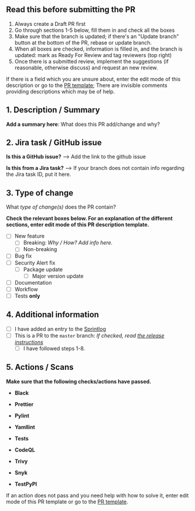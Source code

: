 ## Read this before submitting the PR

1. Always create a Draft PR first
2. Go through sections 1-5 below, fill them in and check all the boxes
3. Make sure that the branch is updated; if there's an "Update branch" button at the bottom of the PR, rebase or update branch.
4. When all boxes are checked, information is filled in, and the branch is updated: mark as Ready For Review and tag reviewers (top right)
5. Once there is a submitted review, implement the suggestions (if reasonable, otherwise discuss) and request an new review.

If there is a field which you are unsure about, enter the edit mode of this description or go to the [PR template](../.github/pull_request_template.md); There are invisible comments providing descriptions which may be of help.

## 1. Description / Summary

**Add a summary here**: What does this PR add/change and why?

## 2. Jira task / GitHub issue

**Is this a GitHub issue?** --> Add the link to the github issue

**Is this from a Jira task?** --> If your branch does not contain info regarding the Jira task ID, put it here.

## 3. Type of change

What _type of change(s)_ does the PR contain?

**Check the relevant boxes below. For an explanation of the different sections, enter edit mode of this PR description template.**

- [ ] New feature
  - [ ] Breaking: _Why / How? Add info here._ <!-- Should be checked if the changes in this PR will cause existing functionality to not work as expected. E.g. with the master branch of the `dds_cli` -->
  - [ ] Non-breaking <!-- Should be checked if the changes will not cause existing functionality to fail. "Non-breaking" is just an addition of a new feature. -->
- [ ] Bug fix <!-- Should be checked when a bug is fixed in existing functionality. If the bug fix also is a breaking change (see above), add info about that beside this check box. -->
- [ ] Security Alert fix <!-- Should be checked if the PR attempts to solve a security vulnerability, e.g. reported by the "Security" tab in the repo. -->
  - [ ] Package update <!-- Should be checked if the Security alert fix consists of updating a package / dependency version -->
    - [ ] Major version update <!-- Should be checked if the package / dependency version update is a major upgrade, e.g. 1.0.0 to 2.0.0 -->
- [ ] Documentation <!-- Should be checked if the PR adds or updates the CLI documentation -- anything in docs/ directory. -->
- [ ] Workflow <!-- Should be checked if the PR includes a change in e.g. the github actions files (dds_cli/.github/*) or another type of workflow change. Anything that alters our or the codes workflow. -->
- [ ] Tests **only** <!-- Should only be checked if the PR only contains tests, none of the other types of changes listed above. -->

## 4. Additional information

- [ ] I have added an entry to the [Sprintlog](../SPRINTLOG.md) <!-- Add a row at the bottom of the SPRINTLOG.md file (not needed if PR contains only tests). Follow the format of previous rows. If the PR is the first in a new sprint, add a new sprint header row (follow the format of previous sprints). -->
- [ ] This is a PR to the `master` branch: _If checked, read [the release instructions](../doc/procedures/new_release.md)_ <!-- Check this if the PR is made to the `master` branch. Only the `dev` branch should be doing this. -->
  - [ ] I have followed steps 1-8. <!-- Should be checked if the "PR to `master` branch" box is checked AND the specified steps in the release instructions have been followed. -->

## 5. Actions / Scans

**Make sure that the following checks/actions have passed.**

- **Black**
<!--
  What: Python code formatter.
  How to fix: Run `black .` locally to execute formatting.
-->
- **Prettier**
<!--
  What: General code formatter. Our use case: MD and yaml mainly.
  How to fix: Run npx prettier --write . locally to execute formatting.
-->
- **Pylint**
<!--
  What: Python code linter.
  How to fix: Manually fix the code producing warnings. Code must get 10/10.
-->
- **Yamllint**
<!--
  What: Linting of yaml files.
  How to fix: Manually fix any errors locally.
-->
- **Tests**
<!--
  What: Pytest to verify that functionality works as expected.
  How to fix: Manually fix any errors locally. Follow the instructions in the "Run tests" section of the README.md to run the tests locally.
  Additional info: The PR should ALWAYS include new tests or fixed tests when there are code changes. When pytest action has finished, it will post a codecov report; Look at this report and verify the files you have changed are listed. "90% <100.00%> (+0.8%)" means "Tests cover 90% of the changed file, <100 % of this PR's code changes are tested>, and (the code changes and added tests increased the overall test coverage with 0.8%)
-->
- **CodeQL**
<!--
  What: Scan for security vulnerabilities, bugs, errors.
  How to fix: Go through the alerts and either manually fix, dismiss or ignore. Add info on ignored or dismissed alerts.
-->
- **Trivy**
<!--
  What: Security scanner.
  How to fix: Go through the alerts and either manually fix, dismiss or ignore. Add info on ignored or dismissed alerts.
-->
- **Snyk**
<!--
  What: Security scanner.
  How to fix: Go through the alerts and either manually fix, dismiss or ignore. Add info on ignored or dismissed alerts.
-->
- **TestPyPI**
<!--
  What: Builds the CLI and publishes to TestPyPI in order to verify before release.
  How to fix: Check the action logs and fix potential issues manually.
-->

If an action does not pass and you need help with how to solve it, enter edit mode of this PR template or go to the [PR template](../.github/pull_request_template.md).

